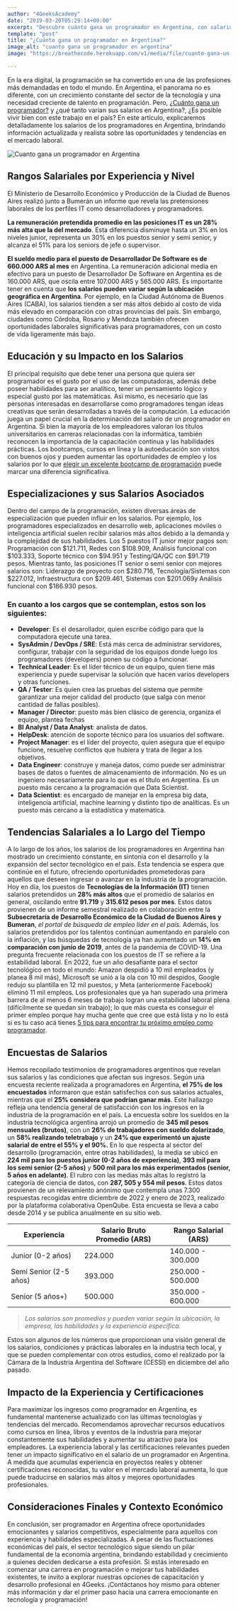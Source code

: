 ```yaml
---
author: "4GeeksAcademy"
date: "2019-03-20T05:29:14+00:00"
excerpt: "Descubre cuánto gana un programador en Argentina, con salarios promedio de 660.000 ARS y un crecimiento constante en el sector tecnológico. Conoce las tendencias y oportunidades en el mercado laboral de programación."
template: "post" 
title: "¿Cuánto gana un programador en Argentina?"
image_alt: "cuanto gana un programador en argentina"
image: "https://breathecode.herokuapp.com/v1/media/file/cuanto-gana-un-programador-jpg"

---
```


En la era digital, la programación se ha convertido en una de las profesiones más demandadas en todo el mundo. En Argentina, el panorama no es diferente, con un crecimiento constante del sector de la tecnología y una necesidad creciente de talento en programación. Pero, [¿Cuánto gana un programador?](https://4geeksacademy.com/es/cuanto-gana-un-programador/cuanto-gana-un-programador) y ¿qué tanto varían sus salarios en Argentina?, ¿Es posible vivir bien con este trabajo en el país? En este artículo, explicaremos detalladamente los salarios de los programadores en Argentina, brindando información actualizada y realista sobre las oportunidades y tendencias en el mercado laboral.

![Cuanto gana un programador en Argentina](https://breathecode.herokuapp.com/v1/media/file/argentina-background-post-jpg?width=400 "Cuanto gana un programador en Argentina")

## Rangos Salariales por Experiencia y Nivel
El Ministerio de Desarrollo Económico y Producción de la Ciudad de Buenos Aires realizó junto a Bumerán un informe que revela las pretensiones laborales de los perfiles IT como desarrolladores y programadores.

**La remuneración pretendida promedio en las posiciones IT es un 28% más alta que la del mercado**. 
Esta diferencia disminuye hasta un 3% en los niveles junior, representa un 30% en los puestos senior y semi senior, y alcanza el 51% para los seniors de jefe o supervisor.

**El sueldo medio para el puesto de Desarrollador De Software es de 660.000 ARS al mes** en Argentina. La remuneración adicional media en efectivo para un puesto de Desarrollador De Software en Argentina es de 160.000 ARS, que oscila entre 107.000 ARS y 565.000 ARS.
Es importante tener en cuenta que **los salarios pueden variar según la ubicación geográfica en Argentina**. Por ejemplo, en la Ciudad Autónoma de Buenos Aires (CABA), los salarios tienden a ser más altos debido al costo de vida más elevado en comparación con otras provincias del país. Sin embargo, ciudades como Córdoba, Rosario y Mendoza también ofrecen oportunidades laborales significativas para programadores, con un costo de vida ligeramente más bajo.
 
## Educación y su Impacto en los Salarios
El principal requisito que debe tener una persona que quiera ser programador es el gusto por el uso de las computadoras, además debe poseer habilidades para ser analítico, tener un pensamiento lógico y especial gusto por las matemáticas. Así mismo, es necesario que las personas interesadas en desarrollarse como programadores tengan ideas creativas que serán desarrolladas a través de la computación.
La educación juega un papel crucial en la determinación del salario de un programador en Argentina. Si bien la mayoría de los empleadores valoran los títulos universitarios en carreras relacionadas con la informática, también reconocen la importancia de la capacitación continua y las habilidades prácticas. Los bootcamps, cursos en línea y la autoeducación son vistos con buenos ojos y pueden aumentar las oportunidades de empleo y los salarios por lo que [elegir un excelente bootcamp de programación](https://4geeksacademy.com/es/bootcamp-de-programacion/bootcamp-de-programacion) puede marcar una diferencia significativa.
 
 
## Especializaciones y sus Salarios Asociados
Dentro del campo de la programación, existen diversas áreas de especialización que pueden influir en los salarios. Por ejemplo, los programadores especializados en desarrollo web, aplicaciones móviles o inteligencia artificial suelen recibir salarios más altos debido a la demanda y la complejidad de sus habilidades.
Los 5 puestos IT junior mejor pagos son: Programación con $121.711, Redes con $108.909, Análisis funcional con $103.333, Soporte técnico con $94.951 y Testing/QA/QC con $91.719 pesos.
Mientras tanto, las posiciones IT senior o semi senior con mejores salarios son: Liderazgo de proyecto con $280.716, Tecnología/Sistemas con $227.012, Infraestructura con $209.461, Sistemas con $201.069y Análisis funcional con $186.930 pesos.
 
### En cuanto a los cargos que se contemplan, estos son los siguientes:

- **Developer**: Es el desarollador, quien escribe código para que la computadora ejecute una tarea.
- **SysAdmin / DevOps / SRE**: Está más cerca de administrar servidores, configurar, trabajar con la seguridad de los equipos donde luego los programadores (developers) ponen su código a funcionar.
- **Technical Leader**: Es el líder técnico de un equipo, quien tiene más experiencia y puede supervisar la solución que hacen varios developers y otras funciones.
- **QA / Tester**: Es quien crea las pruebas del sistema que permite garantizar una mejor calidad del producto (que salga con menor cantidad de fallas posibles).
- **Manager / Director**: puesto más bien clásico de gerencia, organiza el equipo, plantea fechas 
- **BI Analyst / Data Analyst**: analista de datos.
- **HelpDesk**: atención de soporte técnico para los usuarios del software.
- **Project Manager**: es el líder del proyecto, quien asegura que el equipo funcione, resuelve conflictos que hubiera y trata de llegar a los objetivos.
- **Data Engineer**: construye y maneja datos, como puede ser administrar bases de datos o fuentes de almacenamiento de información. No es un ingeniero necesariamente para lo que es el título en Argentina. Es un puesto más cercano a la programación que Data Scientist.
- **Data Scientist**: es encargado de manejar en la empresa big data, inteligencia artificial, machine learning y distinto tipo de analíticas. Es un puesto más cercano a la estadística y matemática.
 
## Tendencias Salariales a lo Largo del Tiempo

A lo largo de los años, los salarios de los programadores en Argentina han mostrado un crecimiento constante, en sintonía con el desarrollo y la expansión del sector tecnológico en el país. Esta tendencia se espera que continúe en el futuro, ofreciendo oportunidades prometedoras para aquellos que deseen ingresar o avanzar en la industria de la programación.
Hoy en día, los puestos de **Tecnologías de la Información (IT)** tienen salarios pretendidos un **28% más altos** que el promedio de salarios en general, oscilando entre **91.719** y **315.612 pesos por mes**. Estos datos provienen de un informe semestral realizado en colaboración entre la **Subsecretaría de Desarrollo Económico de la Ciudad de Buenos Aires y Bumeran**, *el portal de búsqueda de empleo líder en el país.*
Además, los salarios pretendidos por los talentos continúan aumentando en paralelo con la inflación, y las búsquedas de tecnología ya han aumentado un **14% en comparación con junio de 2019**, antes de la pandemia de COVID-19.
Una pregunta frecuente relacionada con los puestos de IT se refiere a la estabilidad laboral. En 2022, fue un año desafiante para el sector tecnológico en todo el mundo: Amazon despidió a 10 mil empleados (y planea 8 mil más), Microsoft se unió a la ola con 10 mil despidos, Google redujo su plantilla en 12 mil puestos, y Meta (anteriormente Facebook) eliminó 11 mil empleos.
Los profesionales que ya han superado una primera barrera de al menos 6 meses de trabajo logran una estabilidad laboral plena (difícilmente se quedan sin trabajo); lo que más cuesta es conseguir el primer empleo porque hay mucha gente que cree que está lista y no lo está si es tu caso acá tienes [5 tips para encontrar tu próximo empleo como programador](https://4geeksacademy.com/es/cuanto-gana-un-programador/tips-para-encontrar-trabajo).
 
## Encuestas de Salarios
Hemos recopilado testimonios de programadores argentinos que revelan sus salarios y las condiciones que afectan sus ingresos. Según una encuesta reciente realizada a programadores en Argentina, **el 75% de los encuestados** informaron que están satisfechos con sus salarios actuales, mientras que el **25% considera que podrían ganar más**. Este hallazgo refleja una tendencia general de satisfacción con los ingresos en la industria de la programación en el país.
La encuesta sobre los sueldos en la industria tecnológica argentina arrojó un promedio de **345 mil pesos mensuales (brutos)**, con un **26% de trabajadores con sueldo dolarizado**, un **58% realizando teletrabajo** y un **24% que experimentó un ajuste salarial de entre el 55% y el 90%.**
En lo que respecta al sector del desarrollo (programación, entre otras habilidades), la media se ubicó en **224 mil para los puestos junior (0-2 años de experiencia)**, **393 mil para los semi senior (2-5 años)** y **500 mil para los más experimentados (senior, 5 años en adelante)**. El rubro con las medias más altas lo registró la categoría de ciencia de datos, con **287, 505 y 554 mil pesos**.
Estos datos provienen de un relevamiento anónimo que contempla unas 7.300 respuestas recogidas entre diciembre de 2022 y enero de 2023, realizado por la plataforma colaborativa OpenQube. Esta encuesta se lleva a cabo desde 2014 y se publica anualmente en su sitio web.


| Experiencia | Salario Bruto Promedio (ARS) | Rango Salarial (ARS) |
|---|---|---|
| Junior (0-2 años) | 224.000 | 140.000 - 300.000 |
| Semi Senior (2-5 años) | 393.000 | 250.000 - 500.000 |
| Senior (5 años+) | 500.000 | 350.000 - 600.000 |

>  *Los salarios son promedios y pueden variar según la ubicación, la empresa, las habilidades y la experiencia específica.*

Estos son algunos de los números que proporcionan una visión general de los salarios, condiciones y prácticas laborales en la industria tech local, y que se pueden complementar con otros estudios, como el realizado por la Cámara de la Industria Argentina del Software (CESSI) en diciembre del año pasado.
 
## Impacto de la Experiencia y Certificaciones
Para maximizar los ingresos como programador en Argentina, es fundamental mantenerse actualizado con las últimas tecnologías y tendencias del mercado. Recomendamos aprovechar recursos educativos como cursos en línea, libros y eventos de la industria para mejorar constantemente sus habilidades y aumentar su atractivo para los empleadores.
La experiencia laboral y las certificaciones relevantes pueden tener un impacto significativo en el salario de un programador en Argentina. A medida que acumulas experiencia en proyectos reales y obtener certificaciones reconocidas, tu valor en el mercado laboral aumenta, lo que puede traducirse en salarios más altos y mejores oportunidades profesionales.
 
## Consideraciones Finales y Contexto Económico
En conclusión, ser programador en Argentina ofrece oportunidades emocionantes y salarios competitivos, especialmente para aquellos con experiencia y habilidades especializadas. A pesar de las fluctuaciones económicas del país, el sector tecnológico sigue siendo un pilar fundamental de la economía argentina, brindando estabilidad y crecimiento a quienes deciden dedicarse a esta profesión.
Si estás interesado en comenzar una carrera en programación o mejorar tus habilidades existentes, te invito a explorar nuestras opciones de capacitación y desarrollo profesional en 4Geeks. ¡Contáctanos hoy mismo para obtener más información y dar el primer paso hacia una carrera emocionante en tecnología y programación!

